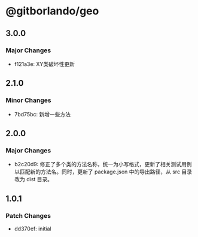 # @gitborlando/geo

## 3.0.0

### Major Changes

- f121a3e: XY类破坏性更新

## 2.1.0

### Minor Changes

- 7bd75bc: 新增一些方法

## 2.0.0

### Major Changes

- b2c20d9: 修正了多个类的方法名称，统一为小写格式，更新了相关测试用例以匹配新的方法名。同时，更新了 package.json 中的导出路径，从 src 目录改为 dist 目录。

## 1.0.1

### Patch Changes

- dd370ef: initial
